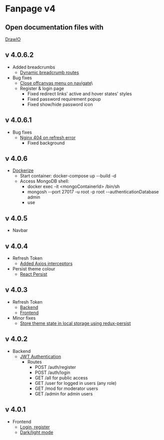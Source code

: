 # Fanpage v4
## Open documentation files with
[DrawIO](https://app.diagrams.net/)
## v 4.0.6.2
- Added breadcrumbs
	- [Dynamic breadcrumb routes](https://pavsaund.com/post/2022-02-23-dynamic-breadcrumbs-and-routes-with-react-router/)
- Bug fixes
	- [Close offcanvas menu on navigate](https://stackoverflow.com/questions/71211745/im-trying-to-close-the-offcanvas-menu-in-react-bootstrap-when-i-click-a-link)\
	- Register & login page
		- Fixed redirect links' active and hover states' styles
		- Fixed password requirement popup
		- Fixed show/hide password icon
## v 4.0.6.1
- Bug fixes
  - [Nginx 404 on refresh error](https://stackoverflow.com/questions/43555282/react-js-application-showing-404-not-found-in-nginx-server)
	- Fixed background
## v 4.0.6
- [Dockerize](https://www.bezkoder.com/docker-mern/)
	- Start container: docker-compose up --build -d
	- Access MongoDB shell:
		- docker exec -it \<mongoContainerId\> /bin/sh
		- mongosh --port 27017 -u root -p root --authenticationDatabase admin
		- use <dbName>
## v 4.0.5
- Navbar
## v 4.0.4
- Refresh Token
	- [Added Axios interceptors](https://www.bezkoder.com/redux-refresh-token-axios/)
- Persist theme colour
  - [React Persist](https://blog.logrocket.com/persist-state-redux-persist-redux-toolkit-react/)
## v 4.0.3
- Refresh Token
	- [Backend](https://www.bezkoder.com/jwt-refresh-token-node-js-mongodb/)
	- [Frontend](https://www.bezkoder.com/redux-refresh-token-axios/)
- Minor fixes
	- [Store theme state in local storage using redux-persist](https://blog.logrocket.com/persist-state-redux-persist-redux-toolkit-react/#:~:text=With%20the%20Redux%20Persist%20library,state%20will%20still%20be%20preserved.)
## v 4.0.2
- Backend
	- [JWT Authentication](https://www.bezkoder.com/node-js-mongodb-auth-jwt/)
		- Routes
			- POST /auth/register
			- POST /auth/login
			- GET /all for public access
			- GET /user for logged in users (any role)
			- GET /mod for moderator users
			- GET /admin for admin users
## v 4.0.1
- Frontend
	- [Login, register](https://www.bezkoder.com/react-redux-login-example-toolkit-hooks/)
	- [Dark/light mode](https://codesandbox.io/s/ekeun?file=/src/components/Header.js)